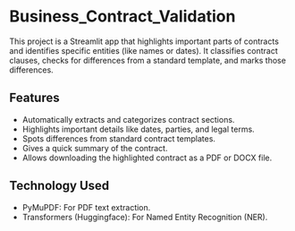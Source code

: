 # Business_Contract_Validation

This project is a Streamlit app that highlights important parts of contracts and identifies specific entities (like names or dates). It classifies contract clauses, checks for differences from a standard template, and marks those differences.



## Features

- Automatically extracts and categorizes contract sections.
- Highlights important details like dates, parties, and legal terms.
- Spots differences from standard contract templates.
- Gives a quick summary of the contract.
- Allows downloading the highlighted contract as a PDF or DOCX file.




## Technology Used

- PyMuPDF: For PDF text extraction.
- Transformers (Huggingface): For Named Entity Recognition (NER).

